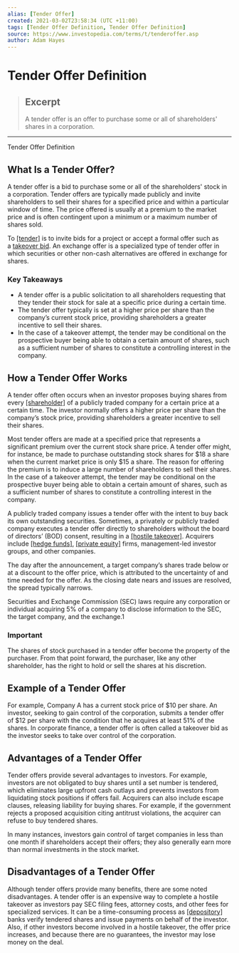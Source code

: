 ```yaml
---
alias: [Tender Offer]
created: 2021-03-02T23:58:34 (UTC +11:00)
tags: [Tender Offer Definition, Tender Offer Definition]
source: https://www.investopedia.com/terms/t/tenderoffer.asp
author: Adam Hayes
---
```


# Tender Offer Definition

> ## Excerpt
> A tender offer is an offer to purchase some or all of shareholders' shares in a corporation.

---

Tender Offer Definition
## What Is a Tender Offer?

A tender offer is a bid to purchase some or all of the shareholders' stock in a corporation. Tender offers are typically made publicly and invite shareholders to sell their shares for a specified price and within a particular window of time. The price offered is usually at a premium to the market price and is often contingent upon a minimum or a maximum number of shares sold.

To [[tender]](https://www.investopedia.com/terms/t/tender.asp) is to invite bids for a project or accept a formal offer such as a [takeover bid](https://www.investopedia.com/articles/stocks/08/corporate-takeover-defense.asp). An exchange offer is a specialized type of tender offer in which securities or other non-cash alternatives are offered in exchange for shares.

### Key Takeaways

-   A tender offer is a public solicitation to all shareholders requesting that they tender their stock for sale at a specific price during a certain time.
-   The tender offer typically is set at a higher price per share than the company’s current stock price, providing shareholders a greater incentive to sell their shares.
-   In the case of a takeover attempt, the tender may be conditional on the prospective buyer being able to obtain a certain amount of shares, such as a sufficient number of shares to constitute a controlling interest in the company.

## How a Tender Offer Works

A tender offer often occurs when an investor proposes buying shares from every [[shareholder]](https://www.investopedia.com/terms/s/shareholder.asp) of a publicly traded company for a certain price at a certain time. The investor normally offers a higher price per share than the company’s stock price, providing shareholders a greater incentive to sell their shares.

Most tender offers are made at a specified price that represents a significant premium over the current stock share price. A tender offer might, for instance, be made to purchase outstanding stock shares for $18 a share when the current market price is only $15 a share. The reason for offering the premium is to induce a large number of shareholders to sell their shares. In the case of a takeover attempt, the tender may be conditional on the prospective buyer being able to obtain a certain amount of shares, such as a sufficient number of shares to constitute a controlling interest in the company.

A publicly traded company issues a tender offer with the intent to buy back its own outstanding securities. Sometimes, a privately or publicly traded company executes a tender offer directly to shareholders without the board of directors’ (BOD) consent, resulting in a [[hostile takeover]](https://www.investopedia.com/terms/h/hostiletakeover.asp). Acquirers include [[hedge funds]](https://www.investopedia.com/terms/h/hedgefund.asp), [[private equity]](https://www.investopedia.com/terms/p/privateequity.asp) firms, management-led investor groups, and other companies.

The day after the announcement, a target company’s shares trade below or at a discount to the offer price, which is attributed to the uncertainty of and time needed for the offer. As the closing date nears and issues are resolved, the spread typically narrows.

Securities and Exchange Commission (SEC) laws require any corporation or individual acquiring 5% of a company to disclose information to the SEC, the target company, and the exchange.1

### Important

The shares of stock purchased in a tender offer become the property of the purchaser. From that point forward, the purchaser, like any other shareholder, has the right to hold or sell the shares at his discretion.

## Example of a Tender Offer

For example, Company A has a current stock price of $10 per share. An investor, seeking to gain control of the corporation, submits a tender offer of $12 per share with the condition that he acquires at least 51% of the shares. In corporate finance, a tender offer is often called a takeover bid as the investor seeks to take over control of the corporation.

## Advantages of a Tender Offer

Tender offers provide several advantages to investors. For example, investors are not obligated to buy shares until a set number is tendered, which eliminates large upfront cash outlays and prevents investors from liquidating stock positions if offers fail. Acquirers can also include escape clauses, releasing liability for buying shares. For example, if the government rejects a proposed acquisition citing antitrust violations, the acquirer can refuse to buy tendered shares.

In many instances, investors gain control of target companies in less than one month if shareholders accept their offers; they also generally earn more than normal investments in the stock market.

## Disadvantages of a Tender Offer

Although tender offers provide many benefits, there are some noted disadvantages. A tender offer is an expensive way to complete a hostile takeover as investors pay SEC filing fees, attorney costs, and other fees for specialized services. It can be a time-consuming process as [[depository]](https://www.investopedia.com/terms/d/depository.asp) banks verify tendered shares and issue payments on behalf of the investor. Also, if other investors become involved in a hostile takeover, the offer price increases, and because there are no guarantees, the investor may lose money on the deal.
